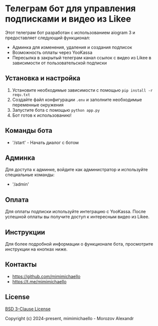 # Телеграм бот для управления подписками и видео из Likee

Этот телеграм бот разработан с использованием aiogram 3 и предоставляет следующий функционал:

- Админка для изменения, удаления и создания подписок
- Возможность оплаты через YooKassa
- Пересылка в закрытый телеграм канал ссылок с видео из Likee в зависимости от пользовательской подписки

## Установка и настройка

1. Установите необходимые зависимости с помощью `pip install -r requ.txt`
2. Создайте файл конфигурации `.env` и заполните необходимые переменные окружения
3. Запустите бота с помощью `python app.py`
4. Бот готов к использованию!

## Команды бота

- '/start' - Начать диалог с ботом


## Админка

Для доступа к админке, войдите как администратор и используйте специальные команды:

- '/admin'

## Оплата

Для оплаты подписки используйте интеграцию с YooKassa. После успешной оплаты вы получите доступ к интересным видео из Likee.

## Инструкции

Для более подробной информации о функционале бота, просмотрите инструкции на кнопках ниже.

## Контакты

- https://github.com/mimimichaello
- https://t.me/mimimichaello

## License

[BSD 3-Clause License](https://opensource.org/licenses/BSD-3-Clause)

Copyright (c) 2024-present, mimimichaello - Morozov Alexandr

